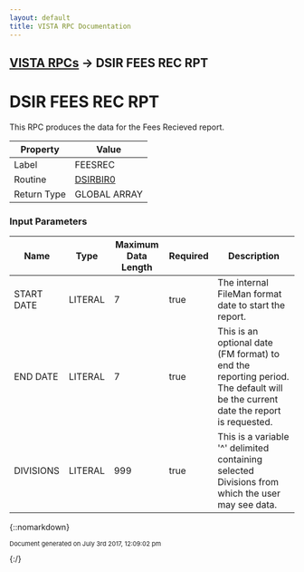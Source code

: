 ```yaml
---
layout: default
title: VISTA RPC Documentation
---
```


## [VISTA RPCs](TableOfContents) &#8594; DSIR FEES REC RPT
# DSIR FEES REC RPT

This RPC produces the data for the Fees Recieved report.

Property | Value
--- | ---
Label | FEESREC
Routine | [DSIRBIR0](http://code.osehra.org/dox/Routine_DSIRBIR0_source.html)
Return Type | GLOBAL ARRAY


### Input Parameters

Name | Type | Maximum Data Length | Required | Description
--- | --- | --- | --- | ---
START DATE | LITERAL | 7 | true | The internal FileMan format date to start the report.
END DATE | LITERAL | 7 | true | This is an optional date (FM format) to end the reporting period.  The default will be the current date the report is requested.
DIVISIONS | LITERAL | 999 | true | This is a variable &#x27;^&#x27; delimited containing selected Divisions from which the user may see data.



{::nomarkdown} <br/><p style="font-size: 11px">Document generated on July 3rd 2017, 12:09:02 pm</p>{:/}